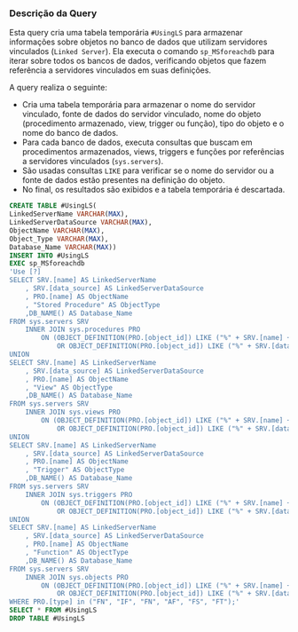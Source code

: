 ### Descrição da Query

Esta query cria uma tabela temporária `#UsingLS` para armazenar informações sobre objetos no banco de dados que utilizam servidores vinculados (`Linked Server`). Ela executa o comando `sp_MSforeachdb` para iterar sobre todos os bancos de dados, verificando objetos que fazem referência a servidores vinculados em suas definições.

A query realiza o seguinte:
- Cria uma tabela temporária para armazenar o nome do servidor vinculado, fonte de dados do servidor vinculado, nome do objeto (procedimento armazenado, view, trigger ou função), tipo do objeto e o nome do banco de dados.
- Para cada banco de dados, executa consultas que buscam em procedimentos armazenados, views, triggers e funções por referências a servidores vinculados (`sys.servers`).
- São usadas consultas `LIKE` para verificar se o nome do servidor ou a fonte de dados estão presentes na definição do objeto.
- No final, os resultados são exibidos e a tabela temporária é descartada.

```SQL
CREATE TABLE #UsingLS(
LinkedServerName VARCHAR(MAX),
LinkedServerDataSource VARCHAR(MAX),
ObjectName VARCHAR(MAX),
Object_Type VARCHAR(MAX),
Database_Name VARCHAR(MAX))
INSERT INTO #UsingLS
EXEC sp_MSforeachdb
'Use [?]
SELECT SRV.[name] AS LinkedServerName
	, SRV.[data_source] AS LinkedServerDataSource
	, PRO.[name] AS ObjectName
	, "Stored Procedure" AS ObjectType
	,DB_NAME() AS Database_Name
FROM sys.servers SRV
	INNER JOIN sys.procedures PRO
		ON (OBJECT_DEFINITION(PRO.[object_id]) LIKE ("%" + SRV.[name] + "%")
			OR OBJECT_DEFINITION(PRO.[object_id]) LIKE ("%" + SRV.[data_source] + "%"))
UNION
SELECT SRV.[name] AS LinkedServerName
	, SRV.[data_source] AS LinkedServerDataSource
	, PRO.[name] AS ObjectName
	, "View" AS ObjectType
	,DB_NAME() AS Database_Name
FROM sys.servers SRV
	INNER JOIN sys.views PRO
		ON (OBJECT_DEFINITION(PRO.[object_id]) LIKE ("%" + SRV.[name] + "%")
			OR OBJECT_DEFINITION(PRO.[object_id]) LIKE ("%" + SRV.[data_source] + "%"))
UNION
SELECT SRV.[name] AS LinkedServerName
	, SRV.[data_source] AS LinkedServerDataSource
	, PRO.[name] AS ObjectName
	, "Trigger" AS ObjectType
	,DB_NAME() AS Database_Name
FROM sys.servers SRV
	INNER JOIN sys.triggers PRO
		ON (OBJECT_DEFINITION(PRO.[object_id]) LIKE ("%" + SRV.[name] + "%")
			OR OBJECT_DEFINITION(PRO.[object_id]) LIKE ("%" + SRV.[data_source] + "%"))
UNION
SELECT SRV.[name] AS LinkedServerName
	, SRV.[data_source] AS LinkedServerDataSource
	, PRO.[name] AS ObjectName
	, "Function" AS ObjectType
	,DB_NAME() AS Database_Name
FROM sys.servers SRV
	INNER JOIN sys.objects PRO
		ON (OBJECT_DEFINITION(PRO.[object_id]) LIKE ("%" + SRV.[name] + "%")
			OR OBJECT_DEFINITION(PRO.[object_id]) LIKE ("%" + SRV.[data_source] + "%"))
WHERE PRO.[type] in ("FN", "IF", "FN", "AF", "FS", "FT");'
SELECT * FROM #UsingLS
DROP TABLE #UsingLS
```